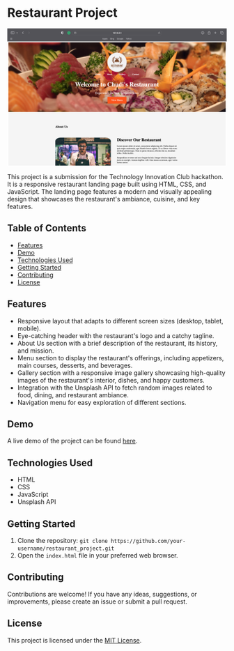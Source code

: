 # Restaurant Project

![Project Preview](./preview.png)

This project is a submission for the Technology Innovation Club hackathon. It is a responsive restaurant landing page built using HTML, CSS, and JavaScript. The landing page features a modern and visually appealing design that showcases the restaurant's ambiance, cuisine, and key features.

## Table of Contents

- [Features](#features)
- [Demo](#demo)
- [Technologies Used](#technologies-used)
- [Getting Started](#getting-started)
- [Contributing](#contributing)
- [License](#license)

## Features

- Responsive layout that adapts to different screen sizes (desktop, tablet, mobile).
- Eye-catching header with the restaurant's logo and a catchy tagline.
- About Us section with a brief description of the restaurant, its history, and mission.
- Menu section to display the restaurant's offerings, including appetizers, main courses, desserts, and beverages.
- Gallery section with a responsive image gallery showcasing high-quality images of the restaurant's interior, dishes, and happy customers.
- Integration with the Unsplash API to fetch random images related to food, dining, and restaurant ambiance.
- Navigation menu for easy exploration of different sections.

## Demo

A live demo of the project can be found [here](https://ochudi-restaurant.netlify.app).

## Technologies Used

- HTML
- CSS
- JavaScript
- Unsplash API

## Getting Started

1. Clone the repository: `git clone https://github.com/your-username/restaurant_project.git`
2. Open the `index.html` file in your preferred web browser.

## Contributing

Contributions are welcome! If you have any ideas, suggestions, or improvements, please create an issue or submit a pull request.

## License

This project is licensed under the [MIT License](LICENSE).
